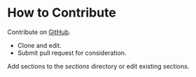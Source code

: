 # How to Contribute #

Contribute on [GitHub](https://github.com/bitflop/phpthewrongway).

 * Clone and edit.
 * Submit pull request for consideration.

Add sections to the _sections_ directory or edit existing sections.
